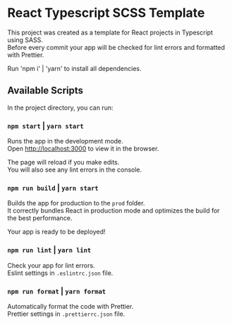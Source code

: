 # React Typescript SCSS Template

This project was created as a template for React projects in Typescript using SASS.\
Before every commit your app will be checked for lint errors and formatted with Prettier.

Run 'npm i' | 'yarn' to install all dependencies.

## Available Scripts

In the project directory, you can run:

### `npm start` | `yarn start`

Runs the app in the development mode.\
Open [http://localhost:3000](http://localhost:3000) to view it in the browser.

The page will reload if you make edits.\
You will also see any lint errors in the console.

### `npm run build` | `yarn start`

Builds the app for production to the `prod` folder.\
It correctly bundles React in production mode and optimizes the build for the best performance.

Your app is ready to be deployed!

### `npm run lint` | `yarn lint`

Check your app for lint errors.\
Eslint settings in `.eslintrc.json` file.

### `npm run format` | `yarn format`

Automatically format the code with Prettier.\
Prettier settings in `.prettierrc.json` file.
